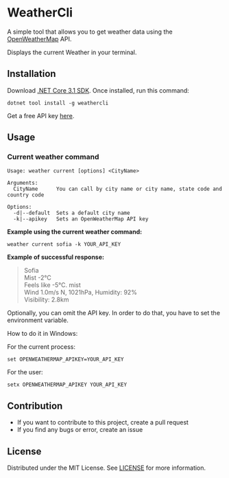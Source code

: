 # WeatherCli

A simple tool that allows you to get weather data using the [OpenWeatherMap](https://openweathermap.org) API.

Displays the current Weather in your terminal.

## Installation

Download [.NET Core 3.1 SDK](https://dotnet.microsoft.com/download/dotnet-core/3.1).
Once installed, run this command:

```
dotnet tool install -g weathercli
```

Get a free API key [here](https://openweathermap.org/appid).

## Usage

### Current weather command

```
Usage: weather current [options] <CityName>

Arguments:
  CityName      You can call by city name or city name, state code and country code

Options:
  -d|--default  Sets a default city name
  -k|--apikey   Sets an OpenWeatherMap API key
```

**Example using the current weather command:**

```
weather current sofia -k YOUR_API_KEY
```

**Example of successful response:** 
> Sofia\
Mist -2°C\
Feels like -5°C. mist\
Wind 1.0m/s N, 1021hPa, Humidity: 92%\
Visibility: 2.8km

Optionally, you can omit the API key.
In order to do that, you have to set the environment variable.

How to do it in Windows:


For the current process:
```
set OPENWEATHERMAP_APIKEY=YOUR_API_KEY
```
For the user:
```
setx OPENWEATHERMAP_APIKEY YOUR_API_KEY
```

## Contribution

* If you want to contribute to this project, create a pull request
* If you find any bugs or error, create an issue

## License

Distributed under the MIT License. See [LICENSE](https://github.com/TheDayIsMyEnemy/WeatherCli/blob/main/LICENSE) for more information.
